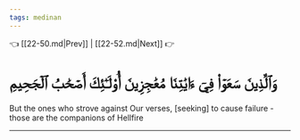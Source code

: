 ```yaml
---
tags: medinan
---
```


👈 [[22-50.md|Prev]] | [[22-52.md|Next]] 👉

# وَٱلَّذِينَ سَعَوۡاْ فِيٓ ءَايَٰتِنَا مُعَٰجِزِينَ أُوْلَـٰٓئِكَ أَصۡحَٰبُ ٱلۡجَحِيمِ

But the ones who strove against Our verses, [seeking] to cause failure - those are the companions of Hellfire

---

